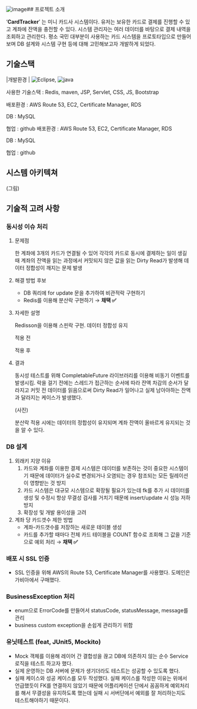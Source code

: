 ![image](https://github.com/CardSystem/Server/assets/86733856/03ccd606-b1fd-43b8-9042-03b1afa78399)## 프로젝트 소개

‘**CardTracker**’ 는 미니 카드사 시스템이다. 유저는 보유한 카드로 결제를 진행할 수 있고 계좌에 잔액을 충전할 수 있다. 시스템 관리자는 여러 데이터를 바탕으로 결제 내역을 조회하고 관리한다. 평소 국민 대부분이 사용하는 카드 시스템을 프로토타입으로 만들어보며 DB 설계와 시스템 구현 등에 대해 고민해보고자 개발하게 되었다.

## 기술스택

|개발환경    | ![Eclipse](https://img2.freepng.es/20180404/zww/kisspng-eclipse-computer-icons-integrated-development-envi-eclipse-5ac531e02a77f0.157488451522872800174.jpg), ![java](https://cdn.devinflearn.com/public/files/posts/45a25c80-b53e-4631-b9b9-210ff1daeeec/Java-Logo.png)

사용한 기술스택 : Redis, maven, JSP, Servlet, CSS, JS, Bootstrap

배포환경 : AWS Route 53, EC2, Certificate Manager, RDS

DB : MySQL

협업 : github
배포환경 : AWS Route 53, EC2, Certificate Manager, RDS

DB : MySQL

협업 : github

## 시스템 아키텍쳐

(그림)

## 기술적 고려 사항

### 동시성 이슈 처리

1. 문제점
    
    한 계좌에 3개의 카드가 연결될 수 있어 각각의 카드로 동시에 결제하는 일이 생길 때 계좌의 잔액을 읽는 과정에서 커밋되지 않은 값을 읽는 Dirty Read가 발생해 데이터 정합성이 깨지는 문제 발생
    
2. 해결 방법 후보
    - DB 쿼리에 for update 문을 추가하여 비관적락 구현하기
    - Redis를 이용해 분산락 구현하기 → **채택 ✅**
3. 자세한 설명
    
    Redisson을 이용해 스핀락 구현. 데이터 정합성 유지
    
    적용 전
    
    적용 후
    
4. 결과
    
    동시성 테스트를 위해 CompletableFuture 라이브러리를 이용해 비동기 이벤트를 발생시킴. 락을 걸기 전에는 스레드가 접근하는 순서에 따라 잔액 차감의 순서가 달라지고 커밋 전 데이터를 읽음으로써 Dirty Read가 일어나고 실제 남아야하는 잔액과 달라지는 케이스가 발생했다.
    
    (사진)
    
    분산락 적용 시에는 데이터의 정합성이 유지되며 계좌 잔액이 올바르게 유지되는 것을 알 수 있다.
    

### DB 설계

1. 외래키 지양 이유
    1. 카드와 계좌를 이용한 결제 시스템은 데이터를 보존하는 것이 중요한 시스템이기 때문에 데이터가 실수로 변경되거나 오염되는 경우 참조되는 모든 릴레이션이 영향받는 것 방지
    2. 카드 시스템은 대규모 시스템으로 확장될 필요가 있는데 fk를 추가 시 데이터를 생성 및 수정시 항상 무결성 검사를 거치기 때문에 insert/update 시 성능 저하 방지
    3.  확장성 및 개발 용이성을 고려
2. 계좌 당 카드갯수 제한 방법
    - 계좌-카드갯수를 저장하는 새로운 테이블 생성
    - 카드를 추가할 때마다 전체 카드 테이블을 COUNT 함수로 조회해 그 값을 기준으로 예외 처리 → **채택 ✅**

### 배포 시 SSL 인증

- SSL 인증을 위해 AWS의 Route 53, Certificate Manager를 사용했다. 도메인은 가비아에서 구매했다.

### BusinessException 처리

- enum으로 ErrorCode를 만들어서 statusCode, statusMessage, message를 관리
- business custom exception을 손쉽게 관리하기 위함

### 유닛테스트 (feat, JUnit5, Mockito)

- Mock 객체를 이용해 레이어 간 결합성을 끊고 DB에 의존하지 않는 순수 Service 로직을 테스트 하고자 했다.
- 실제 운영하는 DB 서버에 문제가 생기더라도 테스트는 성공할 수 있도록 했다.
- 실패 케이스와 성공 케이스를 모두 작성했다. 실패 케이스를 작성한 이유는 위에서 언급했듯이 FK를 연결하지 않았기 때문에 어플리케이션 단에서 꼼꼼하게 예외처리를 해서 무결성을 유지하도록 했는데 실패 시 서버단에서 예외를 잘 처리하는지도 테스트해야하기 때문이다.
